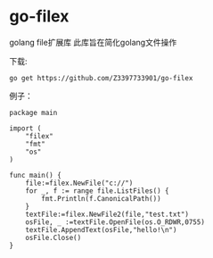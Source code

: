# go-filex
golang file扩展库
此库旨在简化golang文件操作

下载:
```
go get https://github.com/Z3397733901/go-filex
```
例子：
```golang
package main

import (
	"filex"
	"fmt"
	"os"
)

func main() {
	file:=filex.NewFile("c://")
	for _, f := range file.ListFiles() {
		fmt.Println(f.CanonicalPath())
	}
	textFile:=filex.NewFile2(file,"test.txt")
	osFile, _ :=textFile.OpenFile(os.O_RDWR,0755)
	textFile.AppendText(osFile,"hello!\n")
	osFile.Close()
}
```

